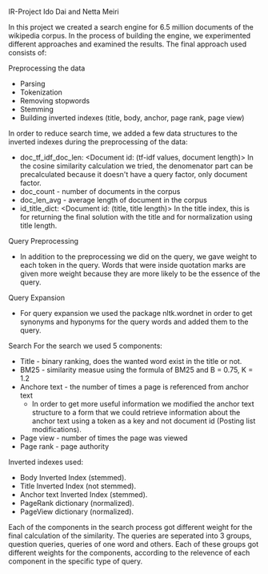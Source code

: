IR-Project
Ido Dai and Netta Meiri

In this project we created a search engine for 6.5 million documents of the wikipedia corpus.
In the process of building the engine, we experimented different approaches and examined the results.
The final approach used consists of:

Preprocessing the data
- Parsing
- Tokenization
- Removing stopwords
- Stemming
- Building inverted indexes (title, body, anchor, page rank, page view)

In order to reduce search time, we added a few data structures to the inverted indexes during the preprocessing of the data:
- doc_tf_idf_doc_len: <Document id: (tf-idf values, document length)> In the cosine similarity calculation we tried, the denomenator part can be precalculated because it doesn't have a query factor, only document factor.
- doc_count - number of documents in the corpus
- doc_len_avg - average length of document in the corpus
- id_title_dict: <Document id: (title, title length)> In the title index, this is for returning the final solution with the title and for normalization using title length.

Query Preprocessing
- In addition to the preprocessing we did on the query, we gave weight to each token in the query.
Words that were inside quotation marks are given more weight because they are more likely to be the essence of the query.

Query Expansion
- For query expansion we used the package nltk.wordnet in order to get synonyms and hyponyms for the query words and added them to the query.

Search
For the search we used 5 components:
- Title - binary ranking, does the wanted word exist in the title or not.
- BM25 - similarity measue using the formula of BM25 and B = 0.75, K = 1.2
- Anchore text - the number of times a page is referenced from anchor text
  * In order to get more useful information we modified the anchor text structure to a form that we could retrieve information about the anchor text using a token as a key and not document id (Posting list modifications).
- Page view - number of times the page was viewed
- Page rank - page authority

Inverted indexes used:

- Body Inverted Index (stemmed).
- Title Inverted Index (not stemmed).
- Anchor text Inverted Index (stemmed).
- PageRank dictionary (normalized).
- PageView dictionary (normalized).

Each of the components in the search process got different weight for the final calculation of the similarity.
The queries are seperated into 3 groups, question queries, queries of one word and others.
Each of these groups got different weights for the components, according to the relevence of each component in the specific type of query.
